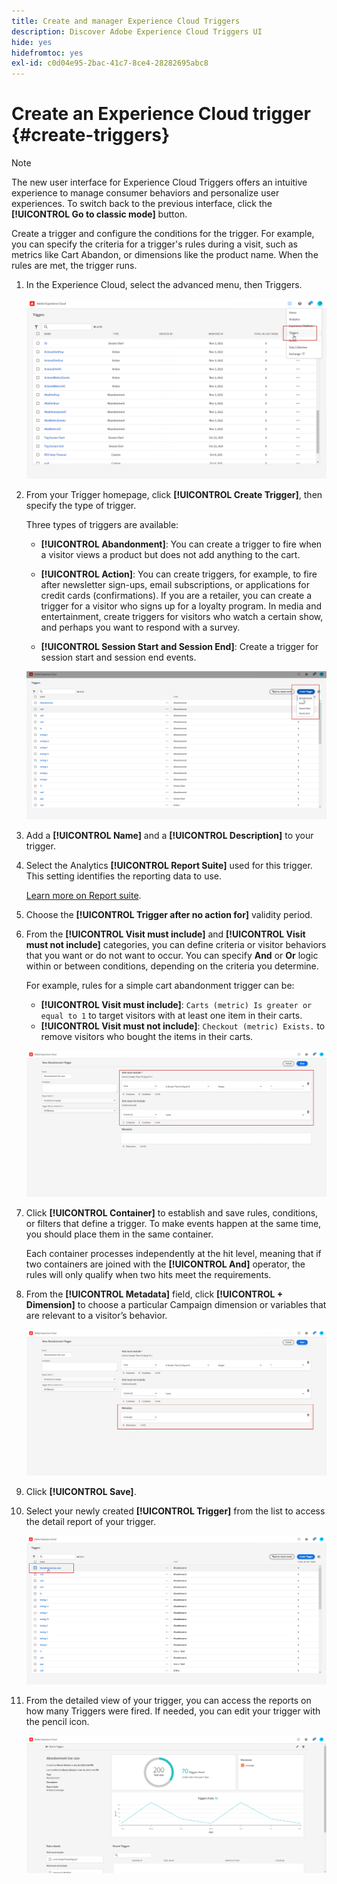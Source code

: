 ```yaml
---
title: Create and manager Experience Cloud Triggers
description: Discover Adobe Experience Cloud Triggers UI
hide: yes
hidefromtoc: yes
exl-id: c0d04e95-2bac-41c7-8ce4-28282695abc8
---
```

# Create an Experience Cloud trigger {#create-triggers}

>[!NOTE]
>
> The new user interface for Experience Cloud Triggers offers an intuitive experience to manage consumer behaviors and personalize user experiences. To switch back to the previous interface, click the **[!UICONTROL Go to classic mode]** button.

Create a trigger and configure the conditions for the trigger. For example, you can specify the criteria for a trigger's rules during a visit, such as metrics like Cart Abandon, or dimensions like the product name. When the rules are met, the trigger runs.

1. In the Experience Cloud, select the advanced menu, then Triggers.

    ![](assets/triggers_7.png)

1. From your Trigger homepage, click **[!UICONTROL Create Trigger]**, then specify the type of trigger.

    Three types of triggers are available:

    * **[!UICONTROL Abandonment]**: You can create a trigger to fire when a visitor views a product but does not add anything to the cart.

    *  **[!UICONTROL Action]**: You can create triggers, for example, to fire after newsletter sign-ups, email subscriptions, or applications for credit cards (confirmations). If you are a retailer, you can create a trigger for a visitor who signs up for a loyalty program. In media and entertainment, create triggers for visitors who watch a certain show, and perhaps you want to respond with a survey.

    *  **[!UICONTROL Session Start and Session End]**: Create a trigger for session start and session end events.

    ![](assets/triggers_1.png)

1. Add a **[!UICONTROL Name]** and a **[!UICONTROL Description]** to your trigger.

1. Select the Analytics **[!UICONTROL Report Suite]** used for this trigger. This setting identifies the reporting data to use. 
    
    [Learn more on Report suite](https://experienceleague.adobe.com/docs/analytics/admin/admin-tools/manage-report-suites/c-new-report-suite/t-create-a-report-suite.html).

1. Choose the **[!UICONTROL Trigger after no action for]** validity period.

1. From the **[!UICONTROL Visit must include]** and **[!UICONTROL Visit must not include]** categories, you can define criteria or visitor behaviors that you want or do not want to occur. You can specify **And** or **Or** logic within or between conditions, depending on the criteria you determine.

    For example, rules for a simple cart abandonment trigger can be:

    * **[!UICONTROL Visit must include]**: `Carts (metric) Is greater or equal to 1` to target visitors with at least one item in their carts.
    * **[!UICONTROL Visit must not include]**: `Checkout (metric) Exists.` to remove visitors who bought the items in their carts.

    ![](assets/triggers_2.png)

1. Click **[!UICONTROL Container]** to establish and save rules, conditions, or filters that define a trigger. To make events happen at the same time, you should place them in the same container. 

    Each container processes independently at the hit level, meaning that if two containers are joined with the **[!UICONTROL And]** operator, the rules will only qualify when two hits meet the requirements.

1. From the **[!UICONTROL Metadata]** field, click **[!UICONTROL + Dimension]** to choose a particular Campaign dimension or variables that are relevant to a visitor’s behavior.

    ![](assets/triggers_3.png)

1. Click **[!UICONTROL Save]**.

1. Select your newly created **[!UICONTROL Trigger]** from the list to access the detail report of your trigger.

    ![](assets/triggers_4.png)

1. From the detailed view of your trigger, you can access the reports on how many Triggers were fired. If needed, you can edit your trigger with the pencil icon.

    ![](assets/triggers_5.png)
